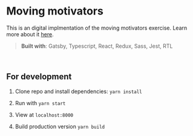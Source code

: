 # Moving motivators

This is an digital implmentation of the moving motivators exercise. Learn more about it [here](https://management30.com/practice/moving-motivators/).


> <b>Built with</b>: Gatsby, Typescript, React, Redux, Sass, Jest, RTL

&nbsp;

## For development

1. Clone repo and install dependencies: `yarn install`

2. Run with `yarn start`

3. View at `localhost:8000`

4. Build production version `yarn build`
